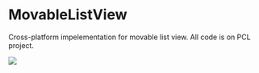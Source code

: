 # MovableListView

Cross-platform impelementation for movable list view.
All code is on PCL project.

![](https://github.com/winstondiz/MovableListView/raw/master/out.gif)
